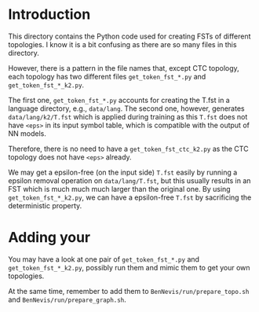# Introduction

This directory contains the Python code used for creating FSTs of different topologies.
I know it is a bit confusing as there are so many files in this directory.

However, there is a pattern in the file names that, except CTC topology, each topology
has two different files `get_token_fst_*.py` and `get_token_fst_*_k2.py`.

The first one, `get_token_fst_*.py` accounts for creating the T.fst in a language directory, e.g., `data/lang`.
The second one, however, generates `data/lang/k2/T.fst` which is applied during training as this `T.fst` does
not have `<eps>` in its input symbol table, which is compatible with the output of NN models.

Therefore, there is no need to have a `get_token_fst_ctc_k2.py` as the CTC topology does not have `<eps>` already.

We may get a epsilon-free (on the input side) `T.fst` easily by running a epsilon removal operation on `data/lang/T.fst`,
but this usually results in an FST which is much much much larger than the original one.
By using `get_token_fst_*_k2.py`, we can have a epsilon-free `T.fst` by sacrificing the deterministic property.

# Adding your

You may have a look at one pair of `get_token_fst_*.py` and `get_token_fst_*_k2.py`, possibly run them
and mimic them to get your own topologies.

At the same time, remember to add them to `BenNevis/run/prepare_topo.sh` and `BenNevis/run/prepare_graph.sh`.
